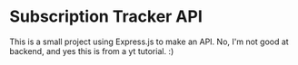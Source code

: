 # Subscription Tracker API

This is a small project using Express.js to make an API.
No, I'm not good at backend, and yes this is from a yt tutorial. :)